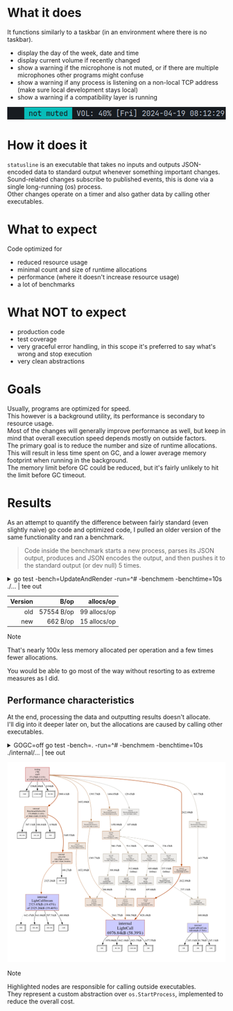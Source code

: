# What it does
It functions similarly to a taskbar (in an environment where there is no taskbar).
- display the day of the week, date and time
- display current volume if recently changed
- show a warning if the microphone is not muted, or if there are multiple microphones other programs might confuse
- show a warning if any process is listening on a non-local TCP address (make sure local development stays local)
- show a warning if a compatibility layer is running

![screenshot of the bar](/bar.png)

# How it does it
`statusline` is an executable that takes no inputs and outputs JSON-encoded data to standard output whenever something important changes.<br/>
Sound-related changes subscribe to published events, this is done via a single long-running (os) process.<br/>
Other changes operate on a timer and also gather data by calling other executables.<br/>

# What to expect
Code optimized for
- reduced resource usage
- minimal count and size of runtime allocations
- performance (where it doesn't increase resource usage)
- a lot of benchmarks

# What NOT to expect
- production code
- test coverage
- very graceful error handling, in this scope it's preferred to say what's wrong and stop execution
- very clean abstractions

# Goals
Usually, programs are optimized for speed.<br/>
This however is a background utility, its performance is secondary to resource usage.<br/>
Most of the changes will generally improve performance as well, but keep in mind that overall execution speed depends mostly on outside factors.<br/>
The primary goal is to reduce the number and size of runtime allocations.<br/>
This will result in less time spent on GC, and a lower average memory footprint when running in the background.<br/>
The memory limit before GC could be reduced, but it's fairly unlikely to hit the limit before GC timeout.<br/>

# Results
As an attempt to quantify the difference between fairly standard (even slightly naive) go code and optimized code, I pulled an older version of the same functionality and ran a benchmark.<br/>
> Code inside the benchmark starts a new process, parses its JSON output, produces and JSON encodes the output, and then pushes it to the standard output (or dev null) 5 times.<br/>

<details>

<summary>go test -bench=UpdateAndRender -run=^# -benchmem -benchtime=10s ./... | tee out</summary>

> branch old-code-compare

```
goos: linux
goarch: amd64
pkg: github.com/mjw6i/statusline/internal
cpu: AMD Ryzen 7 3700X 8-Core Processor             
BenchmarkNewUpdateAndRender-16    	    2323	   5100528 ns/op	     662 B/op	      15 allocs/op
BenchmarkOldUpdateAndRender-16    	    2193	   6544635 ns/op	   57554 B/op	      99 allocs/op
PASS
ok  	github.com/mjw6i/statusline/internal	27.282s
```

</details>

| Version | B/op | allocs/op |
| ---: | ---: | ---: |
| old | 57554 B/op | 99 allocs/op |
| new | 662 B/op | 15 allocs/op |

> [!NOTE]
> That's nearly 100x less memory allocated per operation and a few times fewer allocations.

You would be able to go most of the way without resorting to as extreme measures as I did.<br/>

## Performance characteristics
At the end, processing the data and outputting results doesn't allocate.<br/>
I'll dig into it deeper later on, but the allocations are caused by calling other executables.<br/>

<details>

<summary>GOGC=off go test -bench=. -run=^# -benchmem -benchtime=10s ./internal/... | tee out </summary>

```
goos: linux
goarch: amd64
pkg: github.com/mjw6i/statusline/internal
cpu: AMD Ryzen 7 3700X 8-Core Processor
BenchmarkBarRenderHeader-16    	34269534	       346.3 ns/op	       0 B/op	       0 allocs/op
BenchmarkBarRenderAll-16       	30892675	       384.0 ns/op	       0 B/op	       0 allocs/op
BenchmarkUpdateAll-16          	     484	  23466704 ns/op	    2414 B/op	      56 allocs/op
BenchmarkGetDate-16            	55408135	       192.4 ns/op	       0 B/op	       0 allocs/op
BenchmarkGetIP-16              	    4033	   2893564 ns/op	     664 B/op	      15 allocs/op
BenchmarkGetSinks-16           	    2445	   5177240 ns/op	     659 B/op	      15 allocs/op
BenchmarkGetSources-16         	    2316	   5083940 ns/op	     662 B/op	      15 allocs/op
BenchmarkSubscribe-16          	    3372	   3589968 ns/op	    1094 B/op	      24 allocs/op
BenchmarkEventLine-16          	14473698	       791.0 ns/op	       0 B/op	       0 allocs/op
BenchmarkGetXWayland-16        	    1282	   9754279 ns/op	     400 B/op	      11 allocs/op
PASS
ok  	github.com/mjw6i/statusline/internal	124.993s
```

</details>

![screenshot of pprof](/pprof.png)

> [!NOTE]
> Highlighted nodes are responsible for calling outside executables.<br/>
> They represent a custom abstraction over `os.StartProcess`, implemented to reduce the overall cost.
